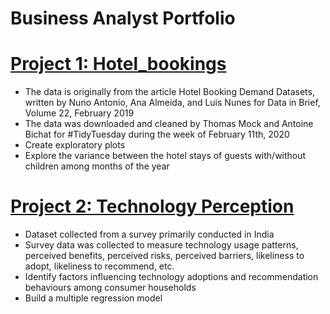 # Business Analyst Portfolio

# [Project 1: Hotel_bookings](https://github.com/ngctramnl/Hotel_bookings)

- The data is originally from the article Hotel Booking Demand Datasets, written by Nuno Antonio, Ana Almeida, and Luis Nunes for Data in Brief, Volume 22, February 2019
- The data was downloaded and cleaned by Thomas Mock and Antoine Bichat for #TidyTuesday during the week of February 11th, 2020
- Create exploratory plots
- Explore the variance between the hotel stays of guests with/without children among months of the year



# [Project 2: Technology Perception](https://github.com/ngctramnl/TechnologyAdoption)

- Dataset collected from a survey primarily conducted in India
- Survey data was collected to measure technology usage patterns, perceived benefits, perceived risks, perceived barriers, likeliness to adopt, likeliness to recommend, etc.
- Identify factors influencing technology adoptions and recommendation behaviours among consumer households
- Build a multiple regression model





